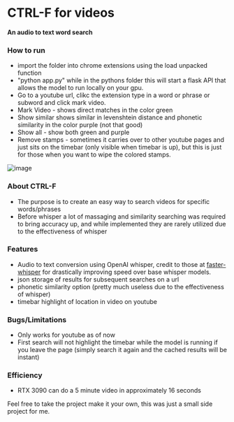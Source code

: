 # CTRL-F for videos
**An audio to text word search**

### How to run
* import the folder into chrome extensions using the load unpacked function
* "python app.py" while in the pythons folder this will start a flask API that allows the model to run locally on your gpu.
* Go to a youtube url, clikc the extension type in a word or phrase or subword and click mark video.
* Mark Video - shows direct matches in the color green
* Show similar shows similar in levenshtein distance and phonetic similarity in the color purple (not that good)
* Show all - show both green and purple
* Remove stamps - sometimes it carries over to other youtube pages and just sits on the timebar (only visible when timebar is up), but this is just for those when you want to wipe the colored stamps.

![image](https://github.com/Evan-Wildenhain/CTRL-F-VIDEO/assets/66094938/2dff081b-59a3-49df-8fbb-e3b132da0992)



### About CTRL-F
* The purpose is to create an easy way to search videos for specific words/phrases
* Before whisper a lot of massaging and similarity searching was required to bring accuracy up, and while implemented they are rarely utilized due to the effectiveness of whisper

### Features
* Audio to text conversion using OpenAI whisper, credit to those at [faster-whisper](https://github.com/SYSTRAN/faster-whisper) for drastically improving speed over base whisper models.
* json storage of results for subsequent searches on a url
* phonetic similarity option (pretty much useless due to the effectiveness of whisper)
* timebar highlight of location in video on youtube

### Bugs/Limitations
* Only works for youtube as of now
* First search will not highlight the timebar while the model is running if you leave the page (simply search it again and the cached results will be instant)



### Efficiency
* RTX 3090 can do a 5 minute video in approximately 16 seconds


Feel free to take the project make it your own, this was just a small side project for me.
